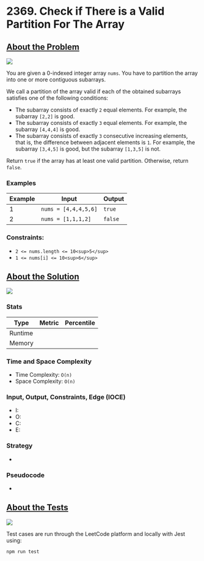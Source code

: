 # 2369. Check if There is a Valid Partition For The Array

## <a href='https://leetcode.com/problems/check-if-there-is-a-valid-partition-for-the-array/'>About the Problem</a>

<img src='https://img.shields.io/badge/LeetCode-FFA116.svg?style=for-the-badge&logo=LeetCode&logoColor=white' />

You are given a 0-indexed integer array `nums`. You have to partition the array into one or more contiguous subarrays.

We call a partition of the array valid if each of the obtained subarrays satisfies one of the following conditions:

- The subarray consists of exactly `2` equal elements. For example, the subarray `[2,2]` is good.
- The subarray consists of exactly `3` equal elements. For example, the subarray `[4,4,4]` is good.
- The subarray consists of exactly `3` consecutive increasing elements, that is, the difference between adjacent elements is `1`. For example, the subarray `[3,4,5]` is good, but the subarray `[1,3,5]` is not.

Return `true` if the array has at least one valid partition. Otherwise, return `false`.

### Examples

| Example| Input | Output |
| --- | --- | --- |
| 1 | `nums = [4,4,4,5,6]` | `true` |
| 2 | `nums = [1,1,1,2]` | `false` |

### Constraints:

- `2 <= nums.length <= 10<sup>5</sup>`
- `1 <= nums[i] <= 10<sup>6</sup>`

## <a href='./validPartition.js'>About the Solution</a>

<img src='https://img.shields.io/badge/JavaScript-F7DF1E.svg?style=for-the-badge&logo=JavaScript&logoColor=black' />

<!-- Add Metrics from LeetCode -->
### Stats
| Type | Metric | Percentile |
| --- | --- | --- |
| Runtime |  |  |
| Memory |  |  |

<!-- Change Time and Space Complexity -->
### Time and Space Complexity
  - Time Complexity: `O(n)`
  - Space Complexity: `O(n)`

<!-- Planning -->
### Input, Output, Constraints, Edge (IOCE)

  - I:
  - O:
  - C:
  - E:

### Strategy
-

### Pseudocode
-

## <a href='./validPartition.test.js'>About the Tests</a>

<img src='https://img.shields.io/badge/Jest-C21325.svg?style=for-the-badge&logo=Jest&logoColor=white' />

Test cases are run through the LeetCode platform and locally with Jest using:
```
npm run test
```